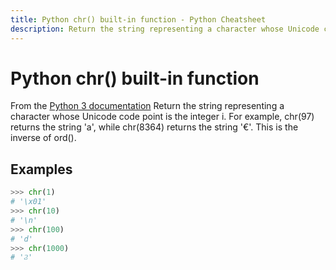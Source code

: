 ```yaml
---
title: Python chr() built-in function - Python Cheatsheet
description: Return the string representing a character whose Unicode code point is the integer i. For example, chr(97) returns the string 'a', while chr(8364) returns the string '€'. This is the inverse of ord().
---
```


# Python chr() built-in function

<base-disclaimer>
  <base-disclaimer-title>
    From the <a target="_blank" href="https://docs.python.org/3/library/functions.html#chr">Python 3 documentation</a>
  </base-disclaimer-title>
  <base-disclaimer-content>
   Return the string representing a character whose Unicode code point is the integer i. For example, chr(97) returns the string 'a', while chr(8364) returns the string '€'. This is the inverse of ord().
  </base-disclaimer-content>
</base-disclaimer>

## Examples

```python
>>> chr(1)
# '\x01'
>>> chr(10)
# '\n'
>>> chr(100)
# 'd'
>>> chr(1000)
# 'Ϩ'
```

<!-- remove this tag to start editing this page -->
<empty-section />
<!-- remove this tag to start editing this page -->
